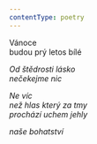 ```yaml
---
contentType: poetry
---
```


<section>

Vánoce  
budou prý letos bílé

_Od štědrosti lásko  
nečekejme nic_

</section>

<section>

_Ne víc  
než hlas který za tmy  
prochází uchem jehly_

</section>

<section>

_naše bohatství_

</section>
